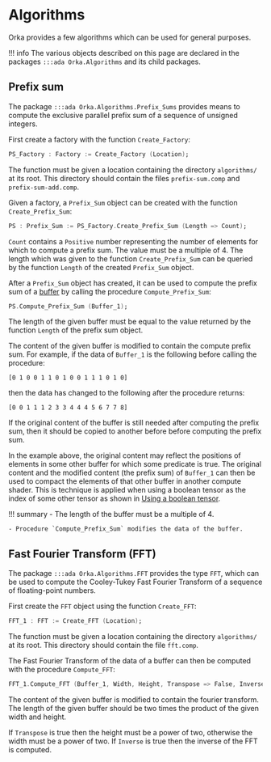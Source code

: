 # Algorithms

Orka provides a few algorithms which can be used for general purposes.

!!! info
    The various objects described on this page are declared in
    the packages `:::ada Orka.Algorithms` and its child packages.

## Prefix sum

The package `:::ada Orka.Algorithms.Prefix_Sums` provides means to compute
the exclusive parallel prefix sum of a sequence of unsigned integers.

First create a factory with the function `Create_Factory`:

```ada
PS_Factory : Factory := Create_Factory (Location);
```

The function must be given a location containing the directory
`algorithms/` at its root. This directory should contain the files
`prefix-sum.comp` and `prefix-sum-add.comp`.

Given a factory, a `Prefix_Sum` object can be created with the function
`Create_Prefix_Sum`:

```ada
PS : Prefix_Sum := PS_Factory.Create_Prefix_Sum (Length => Count);
```

`Count` contains a `Positive` number representing the number of elements
for which to compute a prefix sum. The value must be a multiple of 4.
The length which was given to the function `Create_Prefix_Sum` can be queried
by the function `Length` of the created `Prefix_Sum` object.

After a `Prefix_Sum` object has created, it can be used to compute the prefix
sum of a [buffer](/rendering/buffers) by calling the procedure `Compute_Prefix_Sum`:

```ada
PS.Compute_Prefix_Sum (Buffer_1);
```

The length of the given buffer must be equal to the value returned by the
function `Length` of the prefix sum object.

The content of the given buffer is modified to contain the compute prefix sum.
For example, if the data of `Buffer_1` is the following before calling the procedure:

`[0 1 0 0 1 1 0 1 0 0 1 1 1 0 1 0]`

then the data has changed to the following after the procedure returns:

`[0 0 1 1 1 2 3 3 4 4 4 5 6 7 7 8]`

If the original content of the buffer is still needed after computing
the prefix sum, then it should be copied to another before before computing
the prefix sum.

In the example above, the original content may reflect the positions
of elements in some other buffer for which some predicate is true.
The original content and the modified content (the prefix sum) of `Buffer_1`
can then be used to compact the elements of that other buffer in another
compute shader.
This is technique is applied when using a boolean tensor as the index of
some other tensor as shown in
[Using a boolean tensor](/numerics/tensors/indexing/#using-a-boolean-tensor).

!!! summary
    - The length of the buffer must be a multiple of 4.

    - Procedure `Compute_Prefix_Sum` modifies the data of the buffer.

## Fast Fourier Transform (FFT)

The package `:::ada Orka.Algorithms.FFT` provides the type `FFT`,
which can be used to compute the Cooley-Tukey Fast Fourier Transform of a sequence of
floating-point numbers.

First create the `FFT` object using the function `Create_FFT`:

```ada
FFT_1 : FFT := Create_FFT (Location);
```

The function must be given a location containing the directory
`algorithms/` at its root. This directory should contain the file `fft.comp`.

The Fast Fourier Transform of the data of a buffer can then be computed
with the procedure `Compute_FFT`:

```ada
FFT_1.Compute_FFT (Buffer_1, Width, Height, Transpose => False, Inverse => False);
```

The content of the given buffer is modified to contain the fourier transform.
The length of the given buffer should be two times the product of the given width and height.

If `Transpose` is true then the height must be a power of two, otherwise the width
must be a power of two. If `Inverse` is true then the inverse of the FFT is computed.
